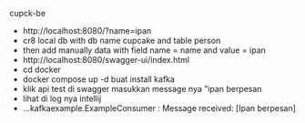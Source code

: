 cupck-be

- http://localhost:8080/?name=ipan
- cr8 local db with db name cupcake and table person
- then add manually data with field name = name and value = ipan
- http://localhost:8080/swagger-ui/index.html
- cd docker 
- docker compose up -d buat install kafka
- klik api test di swagger masukkan message nya "ipan berpesan
- lihat di log nya intellij 
- ...kafkaexample.ExampleConsumer    : Message received: [Ipan berpesan]